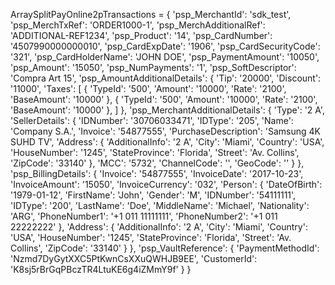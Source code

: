 ArraySplitPayOnline2pTransactions = {
    'psp_MerchantId': 'sdk_test',
    'psp_MerchTxRef': 'ORDER1000-1',
    'psp_MerchAdditionalRef': 'ADDITIONAL-REF1234',
    'psp_Product': '14',
    'psp_CardNumber': '4507990000000010',
    'psp_CardExpDate': '1906',
    'psp_CardSecurityCode': '321',
    'psp_CardHolderName': 'JOHN DOE',
    'psp_PaymentAmount': '10050',
    'psp_Amount': '15050',
    'psp_NumPayments': '1',
    'psp_SoftDescriptor': 'Compra Art 15',
    'psp_AmountAdditionalDetails': {
        'Tip': '20000',
        'Discount': '11000',
        'Taxes': [
            {
                'TypeId': '500',
                'Amount': '10000',
                'Rate': '2100',
                'BaseAmount': '10000'
            },
            {
                'TypeId': '500',
                'Amount': '10000',
                'Rate': '2100',
                'BaseAmount': '10000'
            },
        ]
    },
    'psp_MerchantAdditionalDetails': {
        'Type': '2 A',
        'SellerDetails': {
            'IDNumber': '30706033471',
            'IDType': '205',
            'Name': 'Company S.A.',
            'Invoice': '54877555',
            'PurchaseDescription': 'Samsung 4K SUHD TV',
            'Address': {
                'AdditionalInfo': '2 A',
                'City': 'Miami',
                'Country': 'USA',
                'HouseNumber': '1245',
                'StateProvince': 'Florida',
                'Street': 'Av. Collins',
                'ZipCode': '33140'
                    },
            'MCC': '5732',
            'ChannelCode': '',
            'GeoCode': ''
            }
    },
    'psp_BillingDetails': {
        'Invoice': '54877555',
        'InvoiceDate': '2017-10-23',
        'InvoiceAmount': '15050',
        'InvoiceCurrency': '032',
        'Person': {
            'DateOfBirth': '1979-01-12',
            'FirstName': 'John',
            'Gender': 'M',
            'IDNumber': '54111111',
            'IDType': '200',
            'LastName': 'Doe',
            'MiddleName': 'Michael',
            'Nationality': 'ARG',
            'PhoneNumber1': '+1 011 11111111',
            'PhoneNumber2': '+1 011 22222222'
            },
        'Address': {
            'AdditionalInfo': '2 A',
            'City': 'Miami',
            'Country': 'USA',
            'HouseNumber': '1245',
            'StateProvince': 'Florida',
            'Street': 'Av. Collins',
            'ZipCode': '33140'
            }
    },
    'psp_VaultReference': {
        'PaymentMethodId': 'Nzmd7DyGytXXC5PtKwnCsXXuQWHJB9EE',
        'CustomerId': 'K8sj5rBrGqPBczTR4LtuKE6g4iZMmY9f'
    }
}